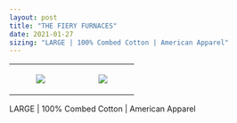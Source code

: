```yaml
---
layout: post
title: "THE FIERY FURNACES"
date: 2021-01-27
sizing: "LARGE | 100% Combed Cotton | American Apparel"
---
```




<table style="width:100%;"><tr><td style="vertical-align:top;">
      <figure class="tmblr-full" data-orig-height="2048" data-orig-width="1365" data-orig-src="https://concertshirts.netlify.app/shirts/0044/0044-01.jpg"><img src="https://64.media.tumblr.com/17c00b86a74b72903ca68b4d26e5ea7e/79b119188c2490e8-23/s540x810/38952e0c1000f3c16e40f11e04b8357d39fd5a64.jpg" data-orig-height="2048" data-orig-width="1365" data-orig-src="https://concertshirts.netlify.app/shirts/0044/0044-01.jpg"/></figure></td>
    <td style="vertical-align:top;">
      <figure class="tmblr-full" data-orig-height="2048" data-orig-width="1365" data-orig-src="https://concertshirts.netlify.app/shirts/0044/0044-02.jpg"><img src="https://64.media.tumblr.com/42fc3a50dbcf4e96a16b416bcd80c5de/79b119188c2490e8-f7/s540x810/0fb20ea3633ba4c273c7f3f08f51355e5f3a0117.jpg" data-orig-height="2048" data-orig-width="1365" data-orig-src="https://concertshirts.netlify.app/shirts/0044/0044-02.jpg"/></figure></td>
  </tr></table><p>
  LARGE | 100% Combed Cotton | American Apparel
</p>
